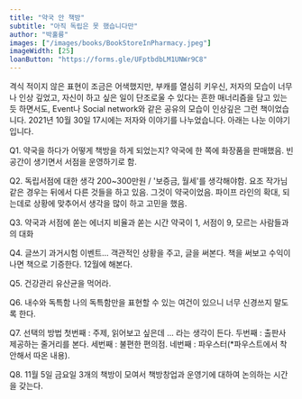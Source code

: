 ```yaml
---
title: "약국 안 책방"
subtitle: "아직 독립은 못 했습니다만"
author: "박훌륭"
images: ["/images/books/BookStoreInPharmacy.jpeg"]
imageWidth: [25]
loanButton: "https://forms.gle/UFptbdbLM1UNWr9C8"
---
```


격식 적이지 않은 표현이 조금은 어색했지만,
부캐를 열심히 키우신, 저자의 모습이 너무나 인상 깊었고,
자신이 하고 싶은 일이 단조로울 수 있다는 흔한 매너리즘을 담고 있는 듯 하면서도, Event나 Social network와 같은 공유의 모습이 인상깊은 그런 책이었습니다.
2021년 10월 30일 17시에는 저자와 이야기를 나누었습니다. 아래는 나눈 이야기입니다.

Q1. 약국을 하다가 어떻게 책방을 하게 되었는지?
약국에 한 쪽에 화장품을 판매했음. 빈공간이 생기면서 서점을 운영하기로 함.

Q2. 독립서점에 대한 생각
200~300만원 / '보증금, 월세'를 생각해야함.
요조 작가님 같은 경우는 뒤에서 다른 것들을 하고 있음. 그것이 약국이었음.
파이프 라인의 확대, 되는데로 상황에 맞추어서 생각을 많이 하고 고민을 했음.

Q3. 약국과 서점에 쏟는 에너지 비율과 쏟는 시간
약국이 1, 서점이 9, 모르는 사람들과의 대화

Q4. 글쓰기
과거시험 이벤트... 객관적인 상황을 주고, 글을 써본다. 책을 써보고 수익이 나면 책으로 기증한다. 12월에 해본다.

Q5. 건강관리
유산균을 먹어라.

Q6. 내수와 독특함
나의 독특함만을 표현할 수 있는 여건이 있으니 너무 신경쓰지 말도록 한다.

Q7. 선택의 방법
첫번째 : 주제, 읽어보고 싶은데 ... 라는 생각이 든다.
두번째 : 출판사 제공하는 줄거리를 본다.
세번째 : 불편한 편의점.
네번째 : 파우스터(*파우스트에서 착안해서 따온 내용).

Q8. 11월 5일 금요일
3개의 책방이 모여서 책방창업과 운영기에 대하여 논의하는 시간을 갖는다.